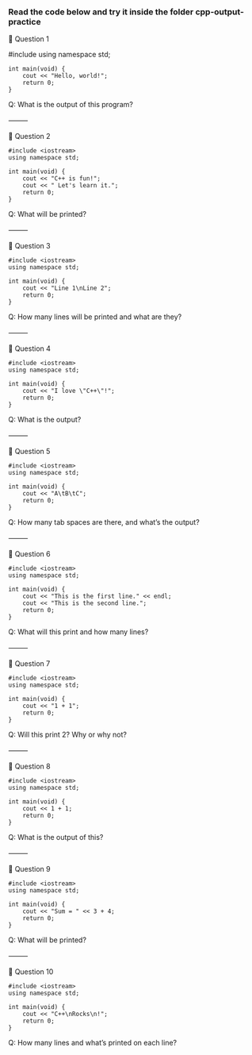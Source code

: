 ### Read the code below and try it inside the folder cpp-output-practice

🔹 Question 1

#include <iostream>
using namespace std;
```
int main(void) {
    cout << "Hello, world!";
    return 0;
}
```
Q: What is the output of this program?

⸻

🔹 Question 2
```
#include <iostream>
using namespace std;

int main(void) {
    cout << "C++ is fun!";
    cout << " Let's learn it.";
    return 0;
}
```
Q: What will be printed?

⸻

🔹 Question 3
```
#include <iostream>
using namespace std;

int main(void) {
    cout << "Line 1\nLine 2";
    return 0;
}
```
Q: How many lines will be printed and what are they?

⸻

🔹 Question 4
```
#include <iostream>
using namespace std;

int main(void) {
    cout << "I love \"C++\"!";
    return 0;
}
```
Q: What is the output?

⸻

🔹 Question 5
```
#include <iostream>
using namespace std;

int main(void) {
    cout << "A\tB\tC";
    return 0;
}
```
Q: How many tab spaces are there, and what’s the output?

⸻

🔹 Question 6
```
#include <iostream>
using namespace std;

int main(void) {
    cout << "This is the first line." << endl;
    cout << "This is the second line.";
    return 0;
}
```
Q: What will this print and how many lines?

⸻

🔹 Question 7
```
#include <iostream>
using namespace std;

int main(void) {
    cout << "1 + 1";
    return 0;
}
```
Q: Will this print 2? Why or why not?

⸻

🔹 Question 8
```
#include <iostream>
using namespace std;

int main(void) {
    cout << 1 + 1;
    return 0;
}
```
Q: What is the output of this?

⸻

🔹 Question 9
```
#include <iostream>
using namespace std;

int main(void) {
    cout << "Sum = " << 3 + 4;
    return 0;
}
```
Q: What will be printed?

⸻

🔹 Question 10
```
#include <iostream>
using namespace std;

int main(void) {
    cout << "C++\nRocks\n!";
    return 0;
}
```
Q: How many lines and what’s printed on each line?
